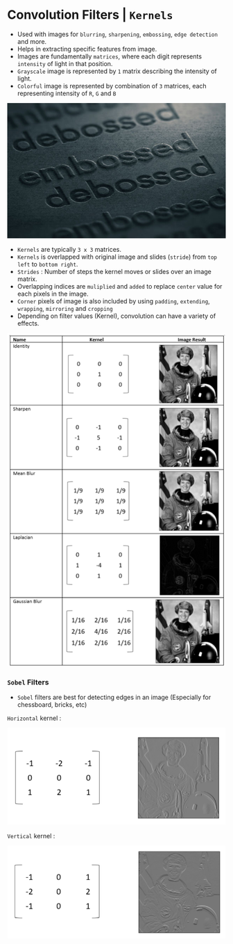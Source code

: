 # Convolution Filters | `Kernels`

- Used with images for `blurring`, `sharpening`, `embossing`, `edge detection` and more.
- Helps in extracting specific features from image.
- Images are fundamentally `matrices`, where each digit represents `intensity` of light in that position.
- `Grayscale` image is represented by `1` matrix describing the intensity of light.
- `Colorful` image is represented by combination of `3` matrices, each representing intensity of `R`, `G` and `B`

![Emboss - Deboss](Image/EmbossDeboss.jpg)

- `Kernels` are typically `3 x 3` matrices.
- `Kernels` is overlapped with original image and slides (`stride`) from `top left` to `bottom right`.
- `Strides` : Number of steps the kernel moves or slides over an image matrix.
- Overlapping indices are `muliplied` and `added` to replace `center` value for each pixels in the image.
- `Corner` pixels of image is also included by using `padding`, `extending`, `wrapping`, `mirroring` and `cropping`
- Depending on filter values (Kernel), convolution can have a variety of effects.

![Kernel](Image/Kernel.png)

### `Sobel` Filters

- `Sobel` filters are best for detecting edges in an image (Especially for chessboard, bricks, etc)

`Horizontal` kernel :

![Horizontal Kernel](Image/HorizontalSobel.png)

`Vertical` kernel :

![Vertical Kernel](Image/VerticalSobel.png)
